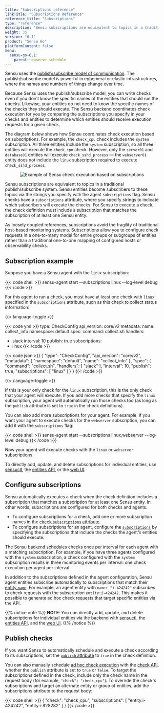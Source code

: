 ```yaml
---
title: "Subscriptions reference"
linkTitle: "Subscriptions Reference"
reference_title: "Subscriptions"
type: "reference"
description: "Sensu subscriptions are equivalent to topics in a traditional publish/subscribe system. With Sensu subscriptions, you can configure check requests in a one-to-many model for an entire group or subgroup of systems rather than a traditional one-to-one mapping of configured hosts or observability checks. Read this reference doc to learn how to configure subscriptions in Sensu."
weight: 35
version: "6.1"
product: "Sensu Go"
platformContent: false
menu:
  sensu-go-6.1:
    parent: observe-schedule
---
```


Sensu uses the [publish/subscribe model of communication][1].
The publish/subscribe model is powerful in ephemeral or elastic infrastructures, where the names and numbers of things change over time.

Because Sensu uses the publish/subscribe model, you can write checks even if you don't know the specific names of the entities that should run the checks.
Likewise, your entities do not need to know the specific names of the checks they should execute.
The Sensu backend coordinates check execution for you by comparing the subscriptions you specify in your checks and entities to determine which entities should receive execution requests for a given check.

The diagram below shows how Sensu coordinates check execution based on subscriptions.
For example, the `check_cpu` check includes the `system` subscription.
All three entities include the `system` subscription, so all three entities will execute the `check_cpu` check.
However, only the `server01` and `database01` entities will execute `check_sshd_process` &mdash; the `webserver01` entity does not include the `linux` subscription required to execute `check_sshd_process`.

<div style="text-align:center">
<img alt="Example of Sensu check execution based on subscriptions" title="Sensu check execution based on subscriptions" src="/images/subscriptions_line.png" >
</div>

Sensu subscriptions are equivalent to topics in a traditional publish/subscribe system.
Sensu entities become subscribers to these topics via the strings you specify with the agent `subscriptions` flag.
Sensu checks have a `subscriptions` attribute, where you specify strings to indicate which subscribers will execute the checks.
For Sensu to execute a check, the check definition must include a subscription that matches the subscription of at least one Sensu entity.

As loosely coupled references, subscriptions avoid the fragility of traditional host-based monitoring systems.
Subscriptions allow you to configure check requests in a one-to-many model for entire groups or subgroups of entities rather than a traditional one-to-one mapping of configured hosts or observability checks.

## Subscription example

Suppose you have a Sensu agent with the `linux` subscription:

{{< code shell >}}
sensu-agent start --subscriptions linux --log-level debug
{{< /code >}}

For this agent to run a check, you must have at least one check with `linux` specified in the `subscriptions` attribute, such as this check to collect status information:

{{< language-toggle >}}

{{< code yml >}}
type: CheckConfig
api_version: core/v2
metadata:
  name: collect_info
  namespace: default
spec:
  command: collect.sh
  handlers:
  - slack
  interval: 10
  publish: true
  subscriptions:
  - linux
{{< /code >}}

{{< code json >}}
{
  "type": "CheckConfig",
  "api_version": "core/v2",
  "metadata": {
    "namespace": "default",
    "name": "collect_info"
  },
  "spec": {
    "command": "collect.sh",
    "handlers": [
      "slack"
    ],
    "interval": 10,
    "publish": true,
    "subscriptions": [
      "linux"
    ]
  }
}
{{< /code >}}

{{< /language-toggle >}}

If this is your only check for the `linux` subscription, this is the only check that your agent will execute.
If you add more checks that specify the `linux` subscription, your agent will automatically run those checks too (as long as the `publish` attribute is set to `true` in the check definitions).

You can also add more subscriptions for your agent.
For example, if you want your agent to execute checks for the `webserver` subscription, you can add it with the `subscriptions` flag:

{{< code shell >}}
sensu-agent start --subscriptions linux,webserver --log-level debug
{{< /code >}}

Now your agent will execute checks with the `linux` or `webserver` subscriptions.

To directly add, update, and delete subscriptions for individual entities, use [sensuctl][17], the [entities API][18], or the [web UI][19].

## Configure subscriptions

Sensu automatically executes a check when the check definition includes a subscription that matches a subscription for at least one Sensu entity.
In other words, subscriptions are configured for both checks and agents:

- To configure subscriptions for a check, add one or more subscription names in the [check `subscriptions` attribute][15].
- To configure subscriptions for an agent, configure the [`subscriptions`][2] by specifying the subscriptions that include the checks the agent's entities should execute.

The Sensu backend [schedules][13] checks once per interval for each agent with a matching subscription.
For example, if you have three agents configured with the `system` subscription, a check configured with the `system` subscription results in three monitoring events per interval: one check execution per agent per interval.

In addition to the subscriptions defined in the agent configuration, Sensu agent entities subscribe automatically to subscriptions that match their [entity `name`][10].
For example, an agent entity with `name: "i-424242"` subscribes to check requests with the subscription `entity:i-424242`.
This makes it possible to generate ad hoc check requests that target specific entities via the API.

{{% notice note %}}
**NOTE**: You can directly add, update, and delete subscriptions for individual entities via the backend with [sensuctl](../../../sensuctl/create-manage-resources/#update-resources), the [entities API](../../../api/entities/), and the [web UI](../../../web-ui/view-manage-resources/#manage-entities).
{{% /notice %}}

## Publish checks

If you want Sensu to automatically schedule and execute a check according to its subscriptions, set the [`publish` attribute][12] to `true` in the check definition.

You can also manually schedule [ad hoc check execution][11] with the [check API][16], whether the `publish` attribute is set to `true` or `false`.
To target the subscriptions defined in the check, include only the check name in the request body (for example, `"check": "check_cpu"`).
To override the check's subscriptions and target an alternate entity or group of entities, add the subscriptions attribute to the request body:

{{< code shell >}}
{
  "check": "check_cpu",
  "subscriptions": [
    "entity:i-424242",
    "entity:i-828282"
  ]
}
{{< /code >}}


[1]: https://en.wikipedia.org/wiki/Publish%E2%80%93subscribe_pattern
[2]: ../agent/#subscriptions-flag
[10]: ../agent/#name
[11]: ../checks/#ad-hoc-scheduling
[12]: ../checks/#publish-attribute
[13]: ../checks/#check-scheduling
[15]: ../checks/#check-subscriptions
[16]: ../../../api/checks/#checkscheckexecute-post
[17]: ../../../sensuctl/create-manage-resources/#update-resources
[18]: ../../../api/entities/
[19]: ../../../web-ui/view-manage-resources/#manage-entities
